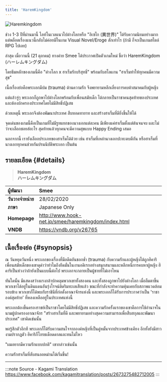 ```yaml
---
title: 'HaremKingdom'
---
```


![Haremkingdom](https://res.cloudinary.com/kagamiweb/image/upload/v1631541566/visualnovel/preview/haremkingdom.jpg)

ช่วง 1-3 ปีที่ผ่านมานี้ ไลท์โนเวลแนวไปต่างโลกหรือ "อิเซไก (異世界)" ได้รับความนิยมอย่างมาก แต่พล็อตเรื่องแนวนี้กลับไม่ค่อยมีในเกม Visual Novel/Eroge สักเท่าไร (ถ้ามี ก็จะเป็นเกมสไตล์ RPG ไปเลย)

ล่าสุด เมื่อวานนี้ (21 ตุลาคม) ทางค่าย Smee ได้ประกาศเปิดตัวเกมใหม่ ชื่อว่า HaremKingdom (ハーレムキングダム)

โดยธีมหลักของเกมนี้คือ "ต่างโลก x ฮาเร็มรักบริสุทธิ์" 
พร้อมกับสโลแกน "ฮาเร็มทำให้ทุกคนมีความสุข"

เนื้อเรื่องย่อคือพระเอกมีปม (trauma) ด้านความรัก จึงพยายามหลีกเลี่ยงการคบค้าสมาคมกับผู้หญิง

แต่แล้วจู่ๆ พระเอกก็ถูกพาไปต่างโลกพร้อมกับเพื่อนสมัยเด็ก ได้กลายเป็นราชาคนสุดท้ายของประเทศ และต้องปกครองประเทศโดยไม่มีสิทธิ์ปฏิเสธ

ด้วยเหตุนี้ พระเอกจึงต้องพัฒนาประเทศ สืบทอดทายาท และสร้างฮาเร็มที่ดียิ่งขึ้นให้ได้

จุดเด่นของเกมนี้คือเป็นเกมที่ไม่มีรูทแยกของนางเอกแต่ละคน มีเพียงแค่ฮาเร็มตั้งแต่ต้นจนจบ และไม่ว่าจะเลือกชอยส์อะไร สุดท้ายแล้วทุกคนจะมีความสุขแบบ Happy Ending เสมอ

นอกจากนี้ เรายังเลือกประเภทของฮาเร็มได้ด้วย เช่น ฮาเร็มที่เหล่านางเอกปะทะตบตีกัน หรือฮาเร็มที่นางเอกทุกคนช่วยกันปรนนิบัติพระเอก เป็นต้น

## รายละเอียด {#details}

> **HaremKingdom**  
> **ハーレムキングダム**

| ผู้พัฒนา | Smee |
| :---- | :---- |
| **วันวางจำหน่าย** | 28/02/2020 |
| **ภาษา** | Japanese Only |
| **Homepage** | http://www.hook-net.jp/smee/haremkingdom/index.html |
| **VNDB** | https://vndb.org/v26765 |

## เนื้อเรื่องย่อ {#synopsis}

ณ วันหยุดวันหนึ่ง พระเอกของเรื่องที่มีอดีตอันชอกช้ำ (trauma) กับความรักและผู้หญิงได้ถูกฮิคาริ เพื่อนสมัยเด็กของเขาดุด่าว่าทำไมถึงยึดมั่นในงานอดิเรกอย่างสนุกสนานและหลีกหนีการคบหาผู้หญิง ฮิคาริเป็นห่วงว่าถ้ายังเป็นแบบนี้ต่อไป พระเอกจะกลายเป็นผู้ชายที่ไม่เอาไหน

ทันใดนั้น มีแสดงสว่างแรงกล้าปกคลุมพวกเขาทั้งสองคน และทั้งสองถูกพาไปยังต่างโลก เมื่อลืมตาขึ้น พวกเขาได้อยู่ในดินแดนอันรุ่งโรจน์ติดริมทะเลเสียแล้ว ขณะที่กำลังจะทำความคุ้นเคยกับสภาพแวดล้อมรอบข้าง พวกเขาก็ได้พบกับราชินีที่ก่อตั้งอาณาจักรแห่งนี้ และพระเอกก็ได้รับการประกาศว่าเป็น 'ราชาองค์สุดท้าย' ที่หลงเหลืออยู่ในประเทศแห่งนี้

พระเอกต้องขึ้นครองราชย์เป็นราชาโดยไม่มีสิทธิ์ปฏิเสธ และความรักครั้งแรกของเขาคือการใช้อำนาจในนามผู้ปกครองอาณาจักร "สร้างฮาเร็มที่ดี และพยายามอย่างสุดความสามารถเพื่อสืบสกุลและพัฒนาประเทศ" เขาคิดเช่นนั้น

พอรู้สึกตัวอีกที พระเอกก็ได้รับความสนใจจากองค์หญิงที่เป็นคู่หมั้นจากประเทศข้างเคียง อีกทั้งยังมีสาวงามปรากฎตัว ฮิคาริก็โกรธเดือดดาลและทนไม่ไหว

"ผมอยากมีความรักแบบปกติ" เขากล่าวเช่นนั้น

ความรักฮาเร็มที่สับสนอลหม่านได้เริ่มขึ้น!

---
:::note Source - Kagami Translation
https://www.facebook.com/kagamitranslation/posts/2673275482712005
:::